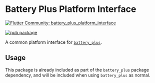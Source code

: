 # Battery Plus Platform Interface

[![Flutter Community: battery_plus_platform_interface](https://fluttercommunity.dev/_github/header/battery_plus_platform_interface)](https://github.com/fluttercommunity/community)

[![pub package](https://img.shields.io/pub/v/battery_plus_platform_interface.svg)](https://pub.dev/packages/battery_plus_platform_interface)

A common platform interface for [`battery_plus`](https://pub.dev/packages/battery_plus).

## Usage

This package is already included as part of the `battery_plus` package dependency, and will
be included when using `battery_plus` as normal.
